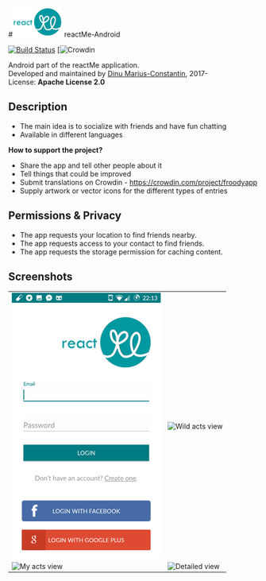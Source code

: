 #![reactMe](https://raw.githubusercontent.com/Xpitfire/dork.app-android/master/app/src/main/res/drawable/logo_small.png?token=AGtkC41VtyWjxPvgwX3bVT6_ImRpLKlkks5Yrf42wA%3D%3D) reactMe-Android

[![Build Status](https://travis-ci.com/Xpitfire/dork.app-android.svg?token=sHWssDoyyNFRZYWr8UQ5&branch=master)](https://travis-ci.com/Xpitfire/dork.app-android)
[![Crowdin](https://crowdin.com/project/dorkapp-android)

Android part of the reactMe application.  
Developed and maintained by [Dinu Marius-Constantin](<https://github.com/Xpitfire>), 2017-  
License: **Apache License 2.0**

## Description
* The main idea is to socialize with friends and have fun chatting
* Available in different languages

**How to support the project?**

* Share the app and tell other people about it
* Tell things that could be improved
* Submit translations on Crowdin - https://crowdin.com/project/froodyapp
* Supply artwork or vector icons for the different types of entries


## Permissions & Privacy
* The app requests your location to find friends nearby. 
* The app requests access to your contact to find friends.
* The app requests the storage permission for caching content.

## Screenshots

<table>
  <tr>
    <td> <img src="https://raw.githubusercontent.com/Xpitfire/dork.app-android/master/doc/screenshots/Screenshot_20170215-221342.png?token=AGtkC_MOye1bIbFo-bI3XoTpvvC-OUWpks5Yrf_ZwA%3D%3D" alt="Login view" width="300"/> </td>
    <td> <img src="" alt="Wild acts view"/> </td>
  </tr><tr>
    <td> <img src="" alt="My acts view"/> </td>
    <td> <img src="" alt="Detailed view" /> </td>
  </tr>
</table>

